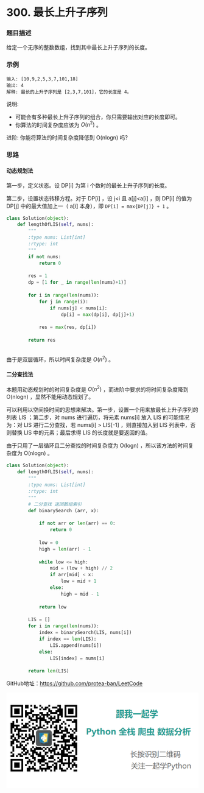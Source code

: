 # 300. 最长上升子序列

### 题目描述

给定一个无序的整数数组，找到其中最长上升子序列的长度。

### 示例
```
输入: [10,9,2,5,3,7,101,18]
输出: 4 
解释: 最长的上升子序列是 [2,3,7,101]，它的长度是 4。
```
说明:

- 可能会有多种最长上升子序列的组合，你只需要输出对应的长度即可。
- 你算法的时间复杂度应该为 $O(n^2)$ 。

进阶: 你能将算法的时间复杂度降低到 O(nlogn) 吗?

### 思路

#### 动态规划法

第一步，定义状态。设 DP[i] 为第 i 个数时的最长上升子序列的长度。

第二步，设置状态转移方程。对于 DP[i] ，设 j<i 且 a[j]<a[i] ，则 DP[i] 的值为 DP[j] 中的最大值加上一（ a[i] 本身），即 `DP[i] = max{DP[j]} + 1` 。

```python
class Solution(object):
    def lengthOfLIS(self, nums):
        """
        :type nums: List[int]
        :rtype: int
        """
        if not nums:
            return 0
        
        res = 1
        dp = [1 for _ in range(len(nums)+1)]

        for i in range(len(nums)):
            for j in range(i):
                if nums[j] < nums[i]:
                    dp[i] = max(dp[i], dp[j]+1)
            
            res = max(res, dp[i])
        
        return res
        
```

由于是双层循环，所以时间复杂度是 $O(n^2)$ 。


#### 二分查找法

本题用动态规划时的时间复杂度是 $O(n^2)$ ，而进阶中要求的将时间复杂度降到 O(nlogn) ，显然不能用动态规划了。

可以利用以空间换时间的思想来解决。第一步，设置一个用来放最长上升子序列的列表 LIS ；第二步，对 nums 进行遍历，将元素 nums[i] 放入 LIS 的可能情况为：对 LIS 进行二分查找，若 nums[i] > LIS[-1] ，则直接加入到 LIS 列表中，否则替换 LIS 中的元素；最后求得 LIS 的长度就是要返回的值。

由于只用了一层循环且二分查找的时间复杂度为 O(logn) ，所以该方法的时间复杂度为 O(nlogn) 。

```python
class Solution(object):
    def lengthOfLIS(self, nums):
        """
        :type nums: List[int]
        :rtype: int
        """
        # 二分查找 返回数组索引
        def binarySearch (arr, x): 

            if not arr or len(arr) == 0:
                return 0
  
            low = 0
            high = len(arr) - 1

            while low <= high:
                mid = (low + high) // 2
                if arr[mid] < x:
                    low = mid + 1
                else:
                    high = mid - 1
            
            return low
        
        LIS = []
        for i in range(len(nums)):
            index = binarySearch(LIS, nums[i])
            if index == len(LIS):
                LIS.append(nums[i])
            else:
                LIS[index] = nums[i]

        return len(LIS)
```


GitHub地址：https://github.com/protea-ban/LeetCode

![](https://raw.githubusercontent.com/protea-ban/images/master/PythonStudyTogether.png)